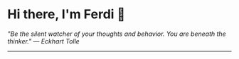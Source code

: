 <h1>Hi there, I'm Ferdi 👋</h1>

<p><em>
  "Be the silent watcher of your thoughts and behavior. You are beneath the thinker." — Eckhart Tolle
</em></p>

---
